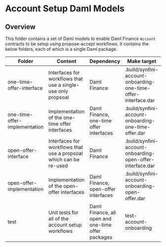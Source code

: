 # Account Setup Daml Models

## Overview

This folder contains a set of Daml models to enable Daml Finance `Account` contracts to be setup using propose-accept
workflows. It contains the below folders, each of which is a single Daml package.

| Folder  | Content | Dependency | Make target
| ------------- | ------------- | ------------- | ------------- |
| one-time-offer-interface  | Interfaces for workflows that use a single-use only propsoal | Daml Finance | .build/synfini-account-onboarding-one-time-offer-interface.dar
| one-time-offer-implementation  | Implementation of the one-time offer interfaces | Daml Finance, one-time offer interfaces | .build/synfini-account-onboarding-one-time-offer.dar |
| open-offer-interface  | Interfaces for workflows that use a propsoal which can be re-used | Daml Finance | .build/synfini-account-onboarding-open-offer-interface.dar |
| open-offer-implementation  | Implementation of the open-offer interfaces | Daml Finance, open-offer interfaces | .build/synfini-account-onboarding-open-offer.dar |
| test  | Unit tests for all of the account setup workflows | Daml Finance, all open and one-time offer packages | test-account-onboarding |
